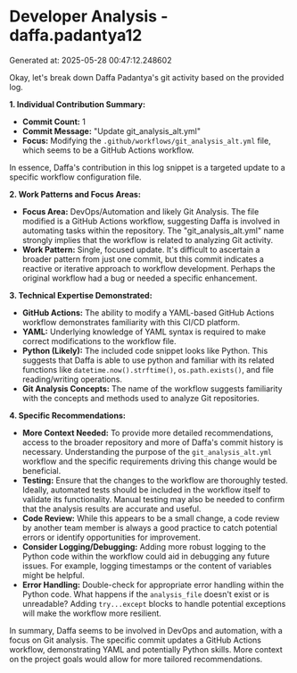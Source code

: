 # Developer Analysis - daffa.padantya12
Generated at: 2025-05-28 00:47:12.248602

Okay, let's break down Daffa Padantya's git activity based on the provided log.

**1. Individual Contribution Summary:**

*   **Commit Count:** 1
*   **Commit Message:** "Update git\_analysis\_alt.yml"
*   **Focus:** Modifying the `.github/workflows/git_analysis_alt.yml` file, which seems to be a GitHub Actions workflow.

In essence, Daffa's contribution in this log snippet is a targeted update to a specific workflow configuration file.

**2. Work Patterns and Focus Areas:**

*   **Focus Area:**  DevOps/Automation and likely Git Analysis. The file modified is a GitHub Actions workflow, suggesting Daffa is involved in automating tasks within the repository.  The "git\_analysis\_alt.yml" name strongly implies that the workflow is related to analyzing Git activity.
*   **Work Pattern:** Single, focused update.  It's difficult to ascertain a broader pattern from just one commit, but this commit indicates a reactive or iterative approach to workflow development.  Perhaps the original workflow had a bug or needed a specific enhancement.

**3. Technical Expertise Demonstrated:**

*   **GitHub Actions:**  The ability to modify a YAML-based GitHub Actions workflow demonstrates familiarity with this CI/CD platform.
*   **YAML:**  Underlying knowledge of YAML syntax is required to make correct modifications to the workflow file.
*   **Python (Likely):** The included code snippet looks like Python. This suggests that Daffa is able to use python and familiar with its related functions like `datetime.now().strftime()`, `os.path.exists()`, and file reading/writing operations.
*   **Git Analysis Concepts:**  The name of the workflow suggests familiarity with the concepts and methods used to analyze Git repositories.

**4. Specific Recommendations:**

*   **More Context Needed:**  To provide more detailed recommendations, access to the broader repository and more of Daffa's commit history is necessary.  Understanding the purpose of the `git_analysis_alt.yml` workflow and the specific requirements driving this change would be beneficial.
*   **Testing:**  Ensure that the changes to the workflow are thoroughly tested.  Ideally, automated tests should be included in the workflow itself to validate its functionality.  Manual testing may also be needed to confirm that the analysis results are accurate and useful.
*   **Code Review:**  While this appears to be a small change, a code review by another team member is always a good practice to catch potential errors or identify opportunities for improvement.
*   **Consider Logging/Debugging:**  Adding more robust logging to the Python code within the workflow could aid in debugging any future issues.  For example, logging timestamps or the content of variables might be helpful.
*   **Error Handling:**  Double-check for appropriate error handling within the Python code.  What happens if the `analysis_file` doesn't exist or is unreadable?  Adding `try...except` blocks to handle potential exceptions will make the workflow more resilient.

In summary, Daffa seems to be involved in DevOps and automation, with a focus on Git analysis.  The specific commit updates a GitHub Actions workflow, demonstrating YAML and potentially Python skills. More context on the project goals would allow for more tailored recommendations.

